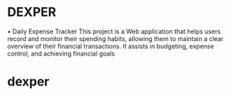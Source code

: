 # DEXPER
•	Daily Expense Tracker This project is a Web application that helps users record and monitor their spending habits, allowing them to maintain a clear overview of their financial transactions. It assists in budgeting, expense control, and achieving financial goals
# dexper
